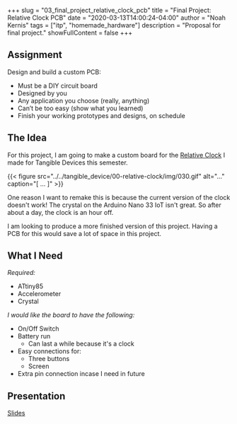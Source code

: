 +++
slug = "03_final_project_relative_clock_pcb"
title = "Final Project: Relative Clock PCB"
date = "2020-03-13T14:00:24-04:00"
author = "Noah Kernis"
tags = ["itp", "homemade_hardware"]
description = "Proposal for final project."
showFullContent = false
+++

## Assignment

Design and build a custom PCB:

- Must be a DIY circuit board
- Designed by you
- Any application you choose (really, anything)
- Can’t be too easy (show what you learned)
- Finish your working prototypes and designs, on schedule

## The Idea

For this project, I am going to make a custom board for the [Relative Clock](https://blog.noahkernis.com/posts/itp/spring_2020/tangible_device/00-relative-clock/) I made for Tangible Devices this semester. 

{{< figure src="../../tangible_device/00-relative-clock/img/030.gif" alt="..." caption="[ ... ]" >}}

One reason I want to remake this is because the current version of the clock doesn't work! The crystal on the Arduino Nano 33 IoT isn't great. So after about a day, the clock is an hour off. 

I am looking to produce a more finished version of this project. Having a PCB for this would save a lot of space in this project.


## What I Need

*Required:*

- ATtiny85
- Accelerometer
- Crystal

*I would like the board to have the following:*

- On/Off Switch
- Battery run
	- Can last a while because it's a clock
- Easy connections for:
	- Three buttons
	- Screen
- Extra pin connection incase I need in future

## Presentation

[Slides](https://docs.google.com/presentation/d/1aOYuvFS8iqAbJ1fB3dZ6ITSUG9_DflkOLxGKYFYh_Uc/edit?usp=sharing)
